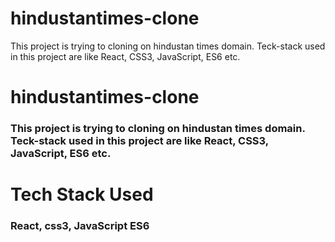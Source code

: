 # hindustantimes-clone
This project is trying to cloning on hindustan times domain. Teck-stack used in this project are like React, CSS3, JavaScript, ES6 etc.

<h1>hindustantimes-clone</h1>
<h3>This project is trying to cloning on hindustan times domain. Teck-stack used in this project are like React, CSS3, JavaScript, ES6 etc.</h3>
<h1>Tech Stack Used</h1>
<h3>React, css3, JavaScript ES6</h3>
